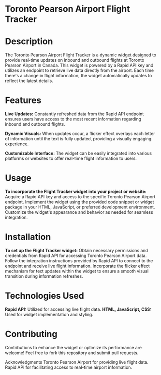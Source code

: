 # Toronto Pearson Airport Flight Tracker

# Description
The Toronto Pearson Airport Flight Tracker is a dynamic widget designed to provide real-time updates on inbound and outbound flights at Toronto Pearson Airport in Canada. This widget is powered by a Rapid API key and utilizes an endpoint to retrieve live data directly from the airport. Each time there's a change in flight information, the widget automatically updates to reflect the latest details.

# Features
**Live Updates:** Constantly refreshed data from the Rapid API endpoint ensures users have access to the most recent information regarding inbound and outbound flights.

**Dynamic Visuals:** When updates occur, a flicker effect overlays each letter of information until the text is fully updated, providing a visually engaging experience.

**Customizable Interface:** The widget can be easily integrated into various platforms or websites to offer real-time flight information to users.

# Usage
**To incorporate the Flight Tracker widget into your project or website:**
Acquire a Rapid API key and access to the specific Toronto Pearson Airport endpoint.
Implement the widget using the provided code snippet or widget package in your HTML, JavaScript, or preferred development environment.
Customize the widget's appearance and behavior as needed for seamless integration.

# Installation
**To set up the Flight Tracker widget:**
Obtain necessary permissions and credentials from Rapid API for accessing Toronto Pearson Airport data.
Follow the integration instructions provided by Rapid API to connect to the endpoint and receive live flight information.
Incorporate the flicker effect mechanism for text updates within the widget to ensure a smooth visual transition during information refreshes.

# Technologies Used
**Rapid API:** Utilized for accessing live flight data.
**HTML, JavaScript, CSS:** Used for widget implementation and styling.

# Contributing
Contributions to enhance the widget or optimize its performance are welcome! Feel free to fork this repository and submit pull requests.

Acknowledgments
Toronto Pearson Airport for providing live flight data.
Rapid API for facilitating access to real-time airport information.
